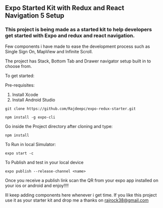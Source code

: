## Expo Started Kit with Redux and React Navigation 5 Setup

### This project is being made as a started kit to help developers get started with Expo and redux and react navigation.
Few components i have made to ease the development process such as Single Sign On, MapView and Infinite Scroll.

The project has Stack, Bottom Tab and Drawer navigator setup built in to choose from. 

To get started:

Pre-requisites:

1. Install Xcode
2. Install Android Studio

```
git clone https://github.com/Rajdeepc/expo-redux-starter.git
```

```
npm install -g expo-cli
```

Go inside the Project directory after cloning and type:

```
npm install
````

To Run in local Simulator:

```
expo start -c
```

To Publish and test in your local device

```
expo publish --release-channel <name>
```
Once you receive a publish link scan the QR from your expo app installed on your ios or android and enjoy!!!!


Ill keep adding components here whenever i get time. If you like this project use it as your starter kit and drop me a thanks on [rajrock38@gmail.com](rajrock38@gmail.com)
